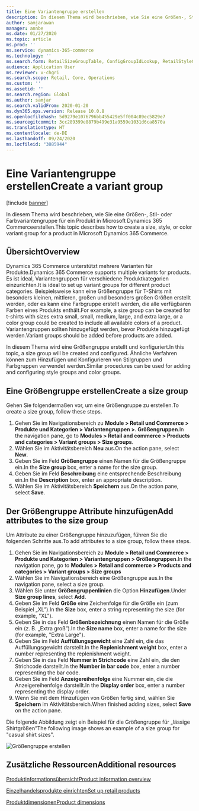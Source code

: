 ```yaml
---
title: Eine Variantengruppe erstellen
description: In diesem Thema wird beschrieben, wie Sie eine Größen-, Stil- oder Farbvariantengruppe für ein Produkt in Microsoft Dynamics 365 Commerceerstellen.
author: samjarawan
manager: annbe
ms.date: 01/27/2020
ms.topic: article
ms.prod: ''
ms.service: dynamics-365-commerce
ms.technology: ''
ms.search.form: RetailSizeGroupTable, ConfigGroupIdLookup, RetailStyleGroupTable
audience: Application User
ms.reviewer: v-chgri
ms.search.scope: Retail, Core, Operations
ms.custom: ''
ms.assetid: ''
ms.search.region: Global
ms.author: samjar
ms.search.validFrom: 2020-01-20
ms.dyn365.ops.version: Release 10.0.8
ms.openlocfilehash: 5d9279e1076796bb455429e5ff004c89ec5829e7
ms.sourcegitcommit: 3cc289399e8879b499e31a9559e1031d6ca8570a
ms.translationtype: HT
ms.contentlocale: de-DE
ms.lasthandoff: 09/24/2020
ms.locfileid: "3885944"
---
```

# <a name="create-a-variant-group"></a><span data-ttu-id="c5d03-103">Eine Variantengruppe erstellen</span><span class="sxs-lookup"><span data-stu-id="c5d03-103">Create a variant group</span></span>


[!include [banner](includes/banner.md)]

<span data-ttu-id="c5d03-104">In diesem Thema wird beschrieben, wie Sie eine Größen-, Stil- oder Farbvariantengruppe für ein Produkt in Microsoft Dynamics 365 Commerceerstellen.</span><span class="sxs-lookup"><span data-stu-id="c5d03-104">This topic describes how to create a size, style, or color variant group for a product in Microsoft Dynamics 365 Commerce.</span></span>

## <a name="overview"></a><span data-ttu-id="c5d03-105">Übersicht</span><span class="sxs-lookup"><span data-stu-id="c5d03-105">Overview</span></span>

<span data-ttu-id="c5d03-106">Dynamics 365 Commerce unterstützt mehrere Varianten für Produkte.</span><span class="sxs-lookup"><span data-stu-id="c5d03-106">Dynamics 365 Commerce supports multiple variants for products.</span></span> <span data-ttu-id="c5d03-107">Es ist ideal, Variantengruppen für verschiedene Produktkategorien einzurichten.</span><span class="sxs-lookup"><span data-stu-id="c5d03-107">It is ideal to set up variant groups for different product categories.</span></span> <span data-ttu-id="c5d03-108">Beispielsweise kann eine Größengruppe für T-Shirts mit besonders kleinen, mittleren, großen und besonders großen Größen erstellt werden, oder es kann eine Farbgruppe erstellt werden, die alle verfügbaren Farben eines Produkts enthält.</span><span class="sxs-lookup"><span data-stu-id="c5d03-108">For example, a size group can be created for t-shirts with sizes extra small, small, medium, large, and extra large, or a color group could be created to include all available colors of a product.</span></span> <span data-ttu-id="c5d03-109">Variantengruppen sollten hinzugefügt werden, bevor Produkte hinzugefügt werden.</span><span class="sxs-lookup"><span data-stu-id="c5d03-109">Variant groups should be added before products are added.</span></span>

<span data-ttu-id="c5d03-110">In diesem Thema wird eine Größengruppe erstellt und konfiguriert.</span><span class="sxs-lookup"><span data-stu-id="c5d03-110">In this topic, a size group will be created and configured.</span></span> <span data-ttu-id="c5d03-111">Ähnliche Verfahren können zum Hinzufügen und Konfigurieren von Stilgruppen und Farbgruppen verwendet werden.</span><span class="sxs-lookup"><span data-stu-id="c5d03-111">Similar procedures can be used for adding and configuring style groups and color groups.</span></span>

## <a name="create-a-size-group"></a><span data-ttu-id="c5d03-112">Eine Größengruppe erstellen</span><span class="sxs-lookup"><span data-stu-id="c5d03-112">Create a size group</span></span>

<span data-ttu-id="c5d03-113">Gehen Sie folgendermaßen vor, um eine Größengruppe zu erstellen.</span><span class="sxs-lookup"><span data-stu-id="c5d03-113">To create a size group, follow these steps.</span></span>
 
1. <span data-ttu-id="c5d03-114">Gehen Sie im Navigationsbereich zu **Module \> Retail und Commerce \> Produkte und Kategorien \> Variantengruppen \>. Größengruppen**.</span><span class="sxs-lookup"><span data-stu-id="c5d03-114">In the navigation pane, go to **Modules \> Retail and commerce \> Products and categories \> Variant groups \> Size groups**.</span></span>
1. <span data-ttu-id="c5d03-115">Wählen Sie im Aktivitätsbereich **Neu** aus.</span><span class="sxs-lookup"><span data-stu-id="c5d03-115">On the action pane, select **New**.</span></span>
1. <span data-ttu-id="c5d03-116">Geben Sie im Feld **Größengruppe** einen Namen für die Größengruppe ein.</span><span class="sxs-lookup"><span data-stu-id="c5d03-116">In the **Size group** box, enter a name for the size group.</span></span>
1. <span data-ttu-id="c5d03-117">Geben Sie im Feld **Beschreibung** eine entsprechende Beschreibung ein.</span><span class="sxs-lookup"><span data-stu-id="c5d03-117">In the **Description** box, enter an appropriate description.</span></span>
1. <span data-ttu-id="c5d03-118">Wählen Sie im Aktivitätsbereich **Speichern** aus.</span><span class="sxs-lookup"><span data-stu-id="c5d03-118">On the action pane, select **Save**.</span></span>

## <a name="add-attributes-to-the-size-group"></a><span data-ttu-id="c5d03-119">Der Größengruppe Attribute hinzufügen</span><span class="sxs-lookup"><span data-stu-id="c5d03-119">Add attributes to the size group</span></span>

<span data-ttu-id="c5d03-120">Um Attribute zu einer Größengruppe hinzuzufügen, führen Sie die folgenden Schritte aus.</span><span class="sxs-lookup"><span data-stu-id="c5d03-120">To add attributes to a size group, follow these steps.</span></span>

1. <span data-ttu-id="c5d03-121">Gehen Sie im Navigationsbereich zu **Module \> Retail und Commerce \> Produkte und Kategorien \> Variantengruppen \> Größengruppen**.</span><span class="sxs-lookup"><span data-stu-id="c5d03-121">In the navigation pane, go to **Modules \> Retail and commerce \> Products and categories \> Variant groups \> Size groups**</span></span>
1. <span data-ttu-id="c5d03-122">Wählen Sie im Navigationsbereich eine Größengruppe aus.</span><span class="sxs-lookup"><span data-stu-id="c5d03-122">In the navigation pane, select a size group.</span></span>
1. <span data-ttu-id="c5d03-123">Wählen Sie unter **Größengruppenlinien** die Option **Hinzufügen**.</span><span class="sxs-lookup"><span data-stu-id="c5d03-123">Under **Size group lines**, select **Add**.</span></span>
1. <span data-ttu-id="c5d03-124">Geben Sie im Feld **Größe** eine Zeichenfolge für die Größe ein (zum Beispiel „XL”).</span><span class="sxs-lookup"><span data-stu-id="c5d03-124">In the **Size** box, enter a string representing the size (for example, "XL").</span></span>
1. <span data-ttu-id="c5d03-125">Geben Sie in das Feld **Größenbezeichnung** einen Namen für die Größe ein (z. B. „Extra groß”).</span><span class="sxs-lookup"><span data-stu-id="c5d03-125">In the **Size name** box, enter a name for the size (for example, "Extra Large").</span></span>
1. <span data-ttu-id="c5d03-126">Geben Sie im Feld **Auffüllungsgewicht** eine Zahl ein, die das Auffüllungsgewicht darstellt.</span><span class="sxs-lookup"><span data-stu-id="c5d03-126">In the **Replenishment weight** box, enter a number representing the replenishment weight.</span></span>
1. <span data-ttu-id="c5d03-127">Geben Sie in das Feld **Nummer in Strichcode** eine Zahl ein, die den Strichcode darstellt.</span><span class="sxs-lookup"><span data-stu-id="c5d03-127">In the **Number in bar code** box, enter a number representing the bar code.</span></span>
1. <span data-ttu-id="c5d03-128">Geben Sie im Feld **Anzeigereihenfolge** eine Nummer ein, die die Anzeigereihenfolge darstellt.</span><span class="sxs-lookup"><span data-stu-id="c5d03-128">In the **Display order** box, enter a number representing the display order.</span></span>
1. <span data-ttu-id="c5d03-129">Wenn Sie mit dem Hinzufügen von Größen fertig sind, wählen Sie **Speichern** im Aktivitätsbereich.</span><span class="sxs-lookup"><span data-stu-id="c5d03-129">When finished adding sizes, select **Save** on the action pane.</span></span>

<span data-ttu-id="c5d03-130">Die folgende Abbildung zeigt ein Beispiel für die Größengruppe für „lässige Shirtgrößen”</span><span class="sxs-lookup"><span data-stu-id="c5d03-130">The following image shows an example of a size group for "casual shirt sizes".</span></span>

![Größengruppe erstellen](media/create-variant-group.png)

## <a name="additional-resources"></a><span data-ttu-id="c5d03-132">Zusätzliche Ressourcen</span><span class="sxs-lookup"><span data-stu-id="c5d03-132">Additional resources</span></span>

[<span data-ttu-id="c5d03-133">Produktinformationsübersicht</span><span class="sxs-lookup"><span data-stu-id="c5d03-133">Product information overview</span></span>](../supply-chain/pim/product-information.md?toc=/dynamics365/commerce/toc.json)

[<span data-ttu-id="c5d03-134">Einzelhandelsprodukte einrichten</span><span class="sxs-lookup"><span data-stu-id="c5d03-134">Set up retail products</span></span>](set-up-retail-products.md)

[<span data-ttu-id="c5d03-135">Produktdimensionen</span><span class="sxs-lookup"><span data-stu-id="c5d03-135">Product dimensions</span></span>](../supply-chain/pim/product-dimensions.md?toc=/dynamics365/commerce/toc.json)
